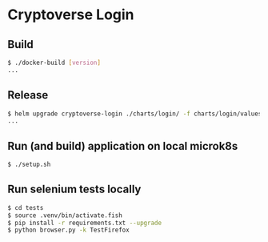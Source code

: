 # Cryptoverse Login

## Build

```bash
$ ./docker-build [version]
...
```

## Release

```bash
$ helm upgrade cryptoverse-login ./charts/login/ -f charts/login/values.prod.yaml -n cryptoverse-login --install
...
```

## Run (and build) application on local microk8s

```bash
$ ./setup.sh
```

## Run selenium tests locally

```bash
$ cd tests
$ source .venv/bin/activate.fish
$ pip install -r requirements.txt --upgrade
$ python browser.py -k TestFirefox
```
